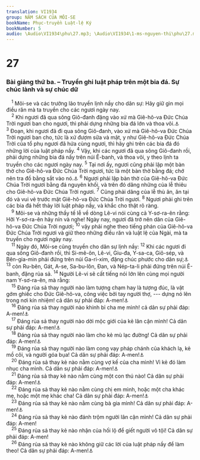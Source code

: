 ```yaml
---
translation: VI1934
group: NĂM SÁCH CỦA MÔI-SE
bookName: Phục-truyền Luật-lệ Ký 
bookNumber: 5
audio: \Audio\VI1934\phu\27.mp3; \Audio\VI1934\1-ms-nguyen-thi\phu\27.mp3
---
```


<div class="title"><h1>27</h1><h3>Bài giảng thứ ba. – Truyền ghi luật pháp trên một bia đá. Sự chúc lành và sự chúc dữ</h3></div>
<span class="verse phu_27_1"> <sup>1</sup> Môi-se và các trưởng lão truyền lịnh nầy cho dân sự: Hãy giữ gìn mọi điều răn mà ta truyền cho các ngươi ngày nay. <br/></span>
<span class="verse phu_27_2"> <sup>2</sup> Khi ngươi đã qua sông Giô-đanh đặng vào xứ mà Giê-hô-va Đức Chúa Trời ngươi ban cho ngươi, thì phải dựng những bia đá lớn và thoa vôi.<a data-toggle="tooltip" data-placement="bottom" title="Gios 8:30-32">⚓</a></span>
<span class="verse phu_27_3"><sup>3</sup> Đoạn, khi ngươi đã đi qua sông Giô-đanh, vào xứ mà Giê-hô-va Đức Chúa Trời ngươi ban cho, tức là xứ đượm sữa và mật, y như Giê-hô-va Đức Chúa Trời của tổ phụ ngươi đã hứa cùng ngươi, thì hãy ghi trên các bia đá đó những lời của luật pháp nầy. </span>
<span class="verse phu_27_4"><sup>4</sup> Vậy, khi các ngươi đã qua sông Giô-đanh rồi, phải dựng những bia đá nầy trên núi Ê-banh, và thoa vôi, y theo lịnh ta truyền cho các ngươi ngày nay. </span>
<span class="verse phu_27_5"><sup>5</sup> Tại nơi ấy, ngươi cũng phải lập một bàn thờ cho Giê-hô-va Đức Chúa Trời ngươi, tức là một bàn thờ bằng đá; chớ nên tra đồ bằng sắt vào nó.<a data-toggle="tooltip" data-placement="bottom" title="Xu 20:25">⚓</a></span>
<span class="verse phu_27_6"><sup>6</sup> Ngươi phải lập bàn thờ của Giê-hô-va Đức Chúa Trời ngươi bằng đá nguyên khối, và trên đó dâng những của lễ thiêu cho Giê-hô-va Đức Chúa Trời ngươi. </span>
<span class="verse phu_27_7"><sup>7</sup> Cũng phải dâng của lễ thù ân, ăn tại đó và vui vẻ trước mặt Giê-hô-va Đức Chúa Trời ngươi. </span>
<span class="verse phu_27_8"><sup>8</sup> Ngươi phải ghi trên các bia đá hết thảy lời luật pháp nầy, và khắc cho thật rõ ràng. <br/></span>
<span class="verse phu_27_9"> <sup>9</sup> Môi-se và những thầy tế lễ về dòng Lê-vi nói cùng cả Y-sơ-ra-ên rằng: Hỡi Y-sơ-ra-ên hãy nín và nghe! Ngày nay, ngươi đã trở nên dân của Giê-hô-va Đức Chúa Trời ngươi; </span>
<span class="verse phu_27_10"><sup>10</sup> vậy phải nghe theo tiếng phán của Giê-hô-va Đức Chúa Trời ngươi và giữ theo những điều răn và luật lệ của Ngài, mà ta truyền cho ngươi ngày nay. <br/></span>
<span class="verse phu_27_11"> <sup>11</sup> Ngày đó, Môi-se cũng truyền cho dân sự lịnh nầy: </span>
<span class="verse phu_27_12"><sup>12</sup> Khi các ngươi đi qua sông Giô-đanh rồi, thì Si-mê-ôn, Lê-vi, Giu-đa, Y-sa-ca, Giô-sép, và Bên-gia-min phải đứng trên núi Ga-ri-xim, đặng chúc phước cho dân sự;<a data-toggle="tooltip" data-placement="bottom" title="Phu 11:29; Gios 8:33-35">⚓</a></span>
<span class="verse phu_27_13"><sup>13</sup> còn Ru-bên, Gát, A-se, Sa-bu-lôn, Đan, và Nép-ta-li phải đứng trên núi Ê-banh, đặng rủa sả. </span>
<span class="verse phu_27_14"><sup>14</sup> Người Lê-vi sẽ cất tiếng nói lớn lên cùng mọi người nam Y-sơ-ra-ên, mà rằng: <br/></span>
<span class="verse phu_27_15"> <sup>15</sup> Đáng rủa sả thay người nào làm tượng chạm hay là tượng đúc, là vật gớm ghiếc cho Đức Giê-hô-va, công việc bởi tay người thợ, --- dựng nó lên trong nơi kín nhiệm! cả dân sự phải đáp: A-men!<a data-toggle="tooltip" data-placement="bottom" title="Xu 20:4; 34:17; Le 19:4; 26:1; Phu 4:15-18; 5:8">⚓</a><br/></span>
<span class="verse phu_27_16"> <sup>16</sup> Đáng rủa sả thay người nào khinh bỉ cha mẹ mình! cả dân sự phải đáp: A-men!<a data-toggle="tooltip" data-placement="bottom" title="Xu 20:12; Phu 5:16">⚓</a><br/></span>
<span class="verse phu_27_17"> <sup>17</sup> Đáng rủa sả thay người nào dời mộc giới của kẻ lân cận mình! Cả dân sự phải đáp: A-men!<a data-toggle="tooltip" data-placement="bottom" title="Phu 19:14">⚓</a><br/></span>
<span class="verse phu_27_18"> <sup>18</sup> Đáng rủa sả thay người nào làm cho kẻ mù lạc đường! Cả dân sự phải đáp: A-men!<a data-toggle="tooltip" data-placement="bottom" title="Le 19:14">⚓</a><br/></span>
<span class="verse phu_27_19"> <sup>19</sup> Đáng rủa sả thay người nào làm cong vạy pháp chánh của khách lạ, kẻ mồ côi, và người góa bụa! Cả dân sự phải đáp: A-men!<a data-toggle="tooltip" data-placement="bottom" title="Xu 22:21; 23:9; Le 19:33-34; Phu 24:17-18">⚓</a><br/></span>
<span class="verse phu_27_20"> <sup>20</sup> Đáng rủa sả thay kẻ nào nằm cùng vợ kế của cha mình! Vì kẻ đó làm nhục cha mình. Cả dân sự phải đáp: A-men!<a data-toggle="tooltip" data-placement="bottom" title="Le 18:8; 20:11; Phu 22:30">⚓</a><br/></span>
<span class="verse phu_27_21"> <sup>21</sup> Đáng rủa sả thay kẻ nào nằm cùng một con thú nào! Cả dân sự phải đáp: A-men!<a data-toggle="tooltip" data-placement="bottom" title="Xu 22:19; Le 18:23; 20:15">⚓</a><br/></span>
<span class="verse phu_27_22"> <sup>22</sup> Đáng rủa sả thay kẻ nào nằm cùng chị em mình, hoặc một cha khác mẹ, hoặc một mẹ khác cha! Cả dân sự phải đáp: A-men!<a data-toggle="tooltip" data-placement="bottom" title="Le 18:9; 20:17">⚓</a><br/></span>
<span class="verse phu_27_23"> <sup>23</sup> Đáng rủa sả thay kẻ nào nằm cùng bà gia mình! Cả dân sự phải đáp: A-men!<a data-toggle="tooltip" data-placement="bottom" title="Le 18:17; 20:14">⚓</a><br/></span>
<span class="verse phu_27_24"> <sup>24</sup> Đáng rủa sả thay kẻ nào đánh trộm người lân cận mình! Cả dân sự phải đáp: A-men! <br/></span>
<span class="verse phu_27_25"> <sup>25</sup> Đáng rủa sả thay kẻ nào nhận của hối lộ để giết người vô tội! Cả dân sự phải đáp: A-men! <br/></span>
<span class="verse phu_27_26"> <sup>26</sup> Đáng rủa sả thay kẻ nào không giữ các lời của luật pháp nầy để làm theo! Cả dân sự phải đáp: A-men!<a data-toggle="tooltip" data-placement="bottom" title="Ga 3:10">⚓</a><br/></span>
